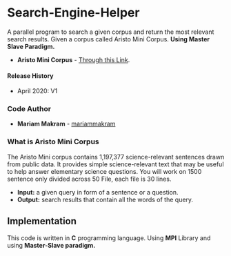 # Search-Engine-Helper
A parallel program to search a given corpus and return the most relevant search results. Given a corpus called Aristo Mini Corpus.
**Using Master Slave Paradigm.**

* **Aristo Mini Corpus**  - [Through this Link](https://www.kaggle.com/allenai/aristo-mini-corpus).

#### Release History
* April 2020: V1

### Code Author
* **Mariam Makram**  - [mariammakram](https://github.com/mariammakram)

### What is Aristo Mini Corpus
The Aristo Mini corpus contains 1,197,377 science-relevant sentences drawn from public data. It provides simple science-relevant text that may be useful to help answer elementary science questions. You will work on 1500 sentence only divided across 50 File, each file is 30 lines.

* **Input:** a given query in form of a sentence or a question.
* **Output:** search results that contain all the words of the query.

## Implementation
This code is written in **C** programming language. Using **MPI** Library and using **Master-Slave paradigm.**

